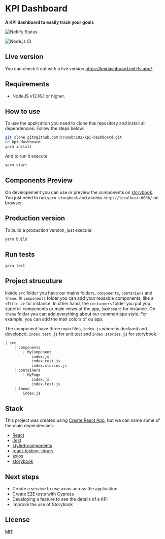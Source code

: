 # KPI Dashboard

**A KPI dashboard to easily track your goals**

![Netlify Status](https://api.netlify.com/api/v1/badges/3cf12008-1695-4d36-be1e-54230b12a0d6/deploy-status)

![Node.js CI](https://github.com/brunobc182/kpi-dashboard/workflows/Node.js%20CI/badge.svg)

## Live version

You can check it out with a live version https://kpidashboard.netlify.app/.

## Requirements

- NodeJS v12.16.1 or higher.

## How to use

To use the application you need to clone this repository and install all dependencies. Follow the steps below:

```bash
git clone git@github.com:brunobc182/kpi-dashboard.git
cd kpi-dashboard
yarn install
```

And to run it execute:

```bash
yarn start
```

## Components Preview

On developement you can use or preview the components on [storybook](https://storybook.js.org/). You just need to run
`yarn storybook` and access `http://localhost:6006/` on browser.

## Production version

To build a production version, just execute:

```bash
yarn build
```

## Run tests

```bash
yarn test
```

## Project strucuture

Inside `src` folder you have our mains folders, `components`, `contaniers` and `theme`. In `components` folder you can add your reusable components, like a `<Title />` for instance. In other hand, the `containers` folder you put you statefull components or main views of the app, `Dashboard` for instance. On `theme` folder you can add everything about our common app style. For example, you can add the mair colors of ou app.

The component have three main files, `index.js` where is declared and developed, `index.test.js` for unit test and `index.stories.js` for
storybook.

```bash
| src
	| components
		| MyComponent
			index.js
			index.test.js
			index.stories.js
	| containers
		| MyPage
			index.js
			index.test.js
	| theme
		index.js
```

## Stack

This project was created using [Create React App](https://create-react-app.dev/docs/getting-started/), but we can name some of the main dependencies:

- [React](https://reactjs.org/)
- [Jest](https://jestjs.io/)
- [styled-components](https://www.styled-components.com/)
- [react-testing-library](https://testing-library.com/docs/react-testing-library/intro)
- [axios](https://github.com/axios/axios)
- [storybook](https://storybook.js.org/)

## Next steps

- Create a service to use axios across the application
- Create E2E tests with [Cypress](https://www.cypress.io/)
- Developing a feature to see the details of a KPI
- Improve the use of Storybook

## License

[MIT](https://github.com/brunobc182/financial-transactions/blob/master/LICENSE)
